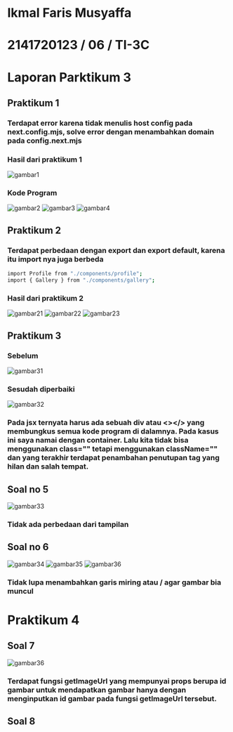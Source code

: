 # Ikmal Faris Musyaffa
# 2141720123 / 06 / TI-3C
# Laporan Parktikum 3

## Praktikum 1
### Terdapat error karena tidak menulis host config pada next.config.mjs, solve error dengan menambahkan domain pada config.next.mjs
### Hasil dari praktikum 1
![gambar1](img/1.png)

### Kode Program
![gambar2](img/2.png)
![gambar3](img/3.png)
![gambar4](img/4.png)

## Praktikum 2
### Terdapat perbedaan dengan export dan export default, karena itu import nya juga berbeda
```bash
import Profile from "./components/profile";
import { Gallery } from "./components/gallery";
```
### Hasil dari praktikum 2
![gambar21](img/21.png)
![gambar22](img/22.png)
![gambar23](img/23.png)

## Praktikum 3
### Sebelum
![gambar31](img/31.png)
### Sesudah diperbaiki
![gambar32](img/32.png)
### Pada jsx ternyata harus ada sebuah div atau <></> yang membungkus semua kode program di dalamnya. Pada kasus ini saya namai dengan container. Lalu kita tidak bisa menggunakan class="" tetapi menggunakan className="" dan yang terakhir terdapat penambahan penutupan tag yang hilan dan salah tempat.

## Soal no 5
![gambar33](img/33.png)
### Tidak ada perbedaan dari tampilan

## Soal no 6
![gambar34](img/34.png)
![gambar35](img/35.png)
![gambar36](img/36.png)
### Tidak lupa menambahkan garis miring atau / agar gambar bia muncul

# Praktikum 4
## Soal 7
![gambar36](img/41.png)
### Terdapat fungsi getImageUrl yang mempunyai props berupa id gambar untuk mendapatkan gambar hanya dengan menginputkan id gambar pada fungsi getImageUrl tersebut.

## Soal 8
